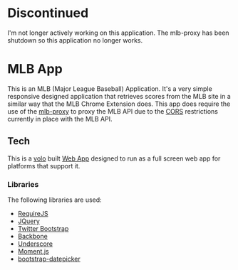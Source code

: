 # Discontinued

I'm not longer actively working on this application.  The mlb-proxy has been shutdown so this application no longer works.

# MLB App

This is an MLB (Major League Baseball) Application.  It's a very simple responsive designed application that retrieves scores from the MLB site in a similar way that the MLB Chrome Extension does.  This app does require the use of the [mlb-proxy](https://github.com/clarkbw/mlb-proxy/) to proxy the MLB API due to the [CORS](http://en.wikipedia.org/wiki/Cross-origin_resource_sharing) restrictions currently in place with the MLB API.

## Tech

This is a [volo](https://github.com/volojs/volo) built [Web App](https://developer.mozilla.org/en-US/apps) designed to run as a full screen web app for platforms that support it.

### Libraries

The following libraries are used:

* [RequireJS](http://requirejs.org/)
* [JQuery](http://jquery.com/)
* [Twitter Bootstrap](http://twitter.github.com/bootstrap/) 
* [Backbone](http://backbonejs.org/)
* [Underscore](http://documentcloud.github.com/underscore/)
* [Moment.js](http://momentjs.com/)
* [bootstrap-datepicker](https://github.com/eternicode/bootstrap-datepicker/)



